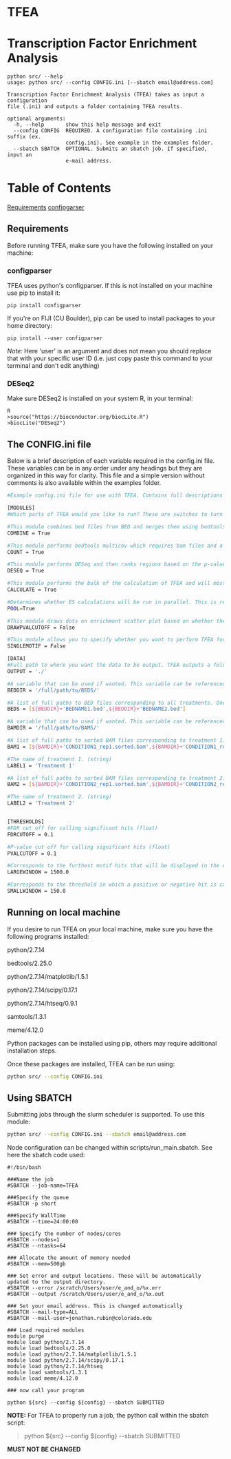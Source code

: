 TFEA
====
# Transcription Factor Enrichment Analysis
  
```
python src/ --help
usage: python src/ --config CONFIG.ini [--sbatch email@address.com]

Transcription Factor Enrichment Analysis (TFEA) takes as input a configuration
file (.ini) and outputs a folder containing TFEA results.

optional arguments:
  -h, --help       show this help message and exit
  --config CONFIG  REQUIRED. A configuration file containing .ini suffix (ex.
                   config.ini). See example in the examples folder.
  --sbatch SBATCH  OPTIONAL. Submits an sbatch job. If specified, input an
                   e-mail address.
 ```
 
# Table of Contents
<A href="#Requirements">Requirements</A>
	<A href="#configparser">confipgarser</A>

 
<H2 id="Requirements">Requirements</H1>

Before running TFEA, make sure you have the following installed on your machine:

  <H3 id="configparser">configparser</H3>
  TFEA uses python's configparser. If this is not installed on your machine use pip to install it:

  ```
  pip install configparser
  ```

  If you're on FIJI (CU Boulder), pip can be used to install packages to your home directory:

  ```
  pip install --user configparser
  ```
  *Note:* Here 'user' is an argument and does not mean you should replace that with your specific user ID (i.e. just copy paste this command to your terminal and don't edit anything)


  ### DESeq2
  Make sure DESeq2 is installed on your system R, in your terminal:
    
  ```
  R
  >source("https://bioconductor.org/biocLite.R")
  >biocLite("DESeq2")
  ```



## The CONFIG.ini file
Below is a brief description of each variable required in the config.ini file. These variables can be in any order under any headings but they are organized in this way for clarity. This file and a simple version without comments is also available within the examples folder.

  ```bash
  #Example config.ini file for use with TFEA. Contains full descriptions of all variables.

  [MODULES]
  #Which parts of TFEA would you like to run? These are switches to turn on/off different modules in TFEA

  #This module combines bed files from BED and merges them using bedtools. If False, it will assume BEDS[0] contains the bed file of interest (must be a sorted bed file). (boolean)
  COMBINE = True

  #This module performs bedtools multicov which requires bam files and a bed file. It will count reads for each bam file across all regions in the inputted bed file. (boolean)
  COUNT = True

  #This module performs DESeq and then ranks regions based on the p-value obtained from DESeq, if you set this to false, TFEA will look for the DESeq file within your specified output directory. (boolean)
  DESEQ = True

  #This module performs the bulk of the calculation of TFEA and will most likely take the longest. Unless you just want to generate files, this should usually be set to True. (boolean)
  CALCULATE = True

  #Determines whether ES calculations will be run in parallel. This is recommended to speed up the process.       (boolean)
  POOL=True

  #This module draws dots on enrichment scatter plot based on whether they are less than the specified p-value cutoff. (boolean)
  DRAWPVALCUTOFF = False

  #This module allows you to specify whether you want to perform TFEA for all motifs in the specified database or whether you want to do just one motif. If you want to do a single motif, you must specify the exact name of the motif (ex. SINGLEMOTIF = 'HO_SP3_HUMAN.H10MO.B.bed'). (boolean)
  SINGLEMOTIF = False

  [DATA]
  #Full path to where you want the data to be output. TFEA outputs a folder with results. (string)
  OUTPUT = './'

  #A variable that can be used if wanted. This variable can be referenced later on using ${BEDDIR} (optional string)
  BEDDIR = '/full/path/to/BEDS/'

  #A list of full paths to BED files corresponding to all treatments. One or multiple BED files can be used but they MUST be within a list. (list of strings)
  BEDS = [${BEDDIR}+'BEDNAME1.bed',${BEDDIR}+'BEDNAME2.bed']

  #A variable that can be used if wanted. This variable can be referenced later on using ${BAMDIR} (optional string)
  BAMDIR = '/full/path/to/BAMS/'

  #A list of full paths to sorted BAM files corresponding to treatment 1. (list of strings)
  BAM1 = [${BAMDIR}+'CONDITION1_rep1.sorted.bam',${BAMDIR}+'CONDITION1_rep2.sorted.bam']

  #The name of treatment 1. (string)
  LABEL1 = 'Treatment 1'

  #A list of full paths to sorted BAM files corresponding to treatment 2. (list of strings)
  BAM2 = [${BAMDIR}+'CONDITION2_rep1.sorted.bam',${BAMDIR}+'CONDITION2_rep2.sorted.bam']

  #The name of treatment 2. (string)
  LABEL2 = 'Treatment 2'


  [THRESHOLDS]
  #FDR cut off for calling significant hits (float)
  FDRCUTOFF = 0.1

  #P-value cut off for calling significant hits (float)
  PVALCUTOFF = 0.1

  #Corresponds to the furthest motif hits that will be displayed in the enrichment scatter plot. This does not affect results (float)
  LARGEWINDOW = 1500.0

  #Corresponds to the threshold in which a positive or negative hit is called. Changing this parameter will change your results, only change if you have a good reason to do so. (float)
  SMALLWINDOW = 150.0
  ```



## Running on local machine
If you desire to run TFEA on your local machine, make sure you have the following programs installed:

  python/2.7.14
  
  bedtools/2.25.0
  
  python/2.7.14/matplotlib/1.5.1
  
  python/2.7.14/scipy/0.17.1
  
  python/2.7.14/htseq/0.9.1
  
  samtools/1.3.1
  
  meme/4.12.0

Python packages can be installed using pip, others may require additional installation steps.

Once these packages are installed, TFEA can be run using:

  ```bash
  python src/ --config CONFIG.ini
  ```



## Using SBATCH
Submitting jobs through the slurm scheduler is supported. To use this module:

  ```bash
  python src/ --config CONFIG.ini --sbatch email@address.com
  ```


Node configuration can be changed within scripts/run_main.sbatch. See here the sbatch code used:

  ```qsub
  #!/bin/bash

  ###Name the job
  #SBATCH --job-name=TFEA

  ###Specify the queue
  #SBATCH -p short

  ###Specify WallTime
  #SBATCH --time=24:00:00

  ### Specify the number of nodes/cores
  #SBATCH --nodes=1
  #SBATCH --ntasks=64

  ### Allocate the amount of memory needed
  #SBATCH --mem=500gb

  ### Set error and output locations. These will be automatically updated to the output directory.
  #SBATCH --error /scratch/Users/user/e_and_o/%x.err
  #SBATCH --output /scratch/Users/user/e_and_o/%x.out

  ### Set your email address. This is changed automatically
  #SBATCH --mail-type=ALL
  #SBATCH --mail-user=jonathan.rubin@colorado.edu

  ### Load required modules
  module purge
  module load python/2.7.14
  module load bedtools/2.25.0
  module load python/2.7.14/matplotlib/1.5.1
  module load python/2.7.14/scipy/0.17.1
  module load python/2.7.14/htseq
  module load samtools/1.3.1
  module load meme/4.12.0

  ### now call your program

  python ${src} --config ${config} --sbatch SUBMITTED
  ```
**NOTE:** For TFEA to properly run a job, the python call within the sbatch script:
>python ${src} --config ${config} --sbatch SUBMITTED

**MUST NOT BE CHANGED**
